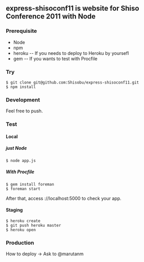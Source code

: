 express-shisoconf11 is website for Shiso Conference 2011 with Node
------------------------------------------------------------------

### Prerequisite
- Node
- npm
- heroku
-- If you needs to deploy to Heroku by yoursefl
- gem
-- If you wants to test with Procfile

### Try 
``` 
$ git clone git@github.com:Shisobu/express-shisoconf11.git
$ npm install
```

### Development
Feel free to push.

### Test
#### Local
##### just Node
```
$ node app.js
```
##### With Procfile
```
$ gem install foreman
$ foreman start
```

After that, access ://localhost:5000 to check your app.

#### Staging
```
$ heroku create
$ git push heroku master
$ heroku open
```

### Production
How to deploy
-> Ask to @marutanm
